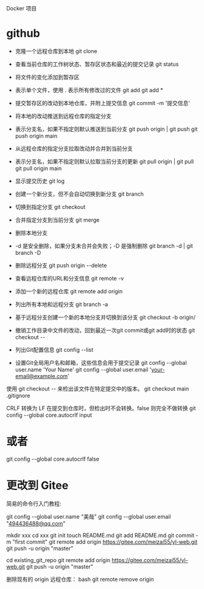 
Docker 项目


# github
* 克隆一个远程仓库到本地
git clone <repository-url>
* 查看当前仓库的工作树状态、暂存区状态和最近的提交记录
git status
* 将文件的变化添加到暂存区
* <file> 表示单个文件，使用 . 表示所有修改过的文件
git add <file>
git add *
* 提交暂存区的改动到本地仓库，并附上提交信息
git commit -m '提交信息'
* 将本地的改动推送到远程仓库的指定分支
* <branch-name> 表示分支名，如果不指定则默认推送到当前分支
git push origin <branch-name> | git push
git push origin main

* 从远程仓库的指定分支拉取改动并合并到当前分支
* <branch-name> 表示分支名，如果不指定则默认拉取当前分支的更新
git pull origin <branch-name> | git pull
git pull origin main

* 显示提交历史
git log
* 创建一个新分支，但不会自动切换到新分支
git branch <branch-name>
* 切换到指定分支
git checkout <branch-name>
* 合并指定分支到当前分支
git merge <source-branch>
* 删除本地分支
* -d 是安全删除，如果分支未合并会失败；-D 是强制删除
git branch -d <branch-name> | git branch -D <branch-name>
* 删除远程分支
git push origin --delete <branch-name>
* 查看远程仓库的URL和分支信息
git remote -v
* 添加一个新的远程仓库
git remote add origin <repository-url>
* 列出所有本地和远程分支
git branch -a
* 基于远程分支创建一个新的本地分支并切换到该分支
git checkout -b <branch-name> origin/<branch-name>
* 撤销工作目录中文件的改动，回到最近一次git commit或git add时的状态
git checkout -- <file>
* 列出Git配置信息
git config --list
* 设置Git全局用户名和邮箱，这些信息会用于提交记录
git config --global user.name 'Your Name'
git config --global user.email 'your-email@example.com'

使用 git checkout <commit-hash> -- <file> 来检出该文件在特定提交中的版本。
git checkout main .gitignore 

CRLF 转换为 LF 在提交到仓库时，但检出时不会转换。false 则完全不做转换
git config --global core.autocrlf input
# 或者
git config --global core.autocrlf false



# 更改到 Gitee 

简易的命令行入门教程:
<!-- Git 全局设置: -->

git config --global user.name "美哉"
git config --global user.email "494436488@qq.com"
<!-- 创建 git 仓库: -->

mkdir xxx
cd xxx
git init 
touch README.md
git add README.md
git commit -m "first commit"
git remote add origin https://gitee.com/meizai55/yl-web.git
git push -u origin "master"
<!-- 已有仓库? -->

cd existing_git_repo
git remote add origin https://gitee.com/meizai55/yl-web.git
git push -u origin "master"


删除现有的 origin 远程仓库：
bash
git remote remove origin


